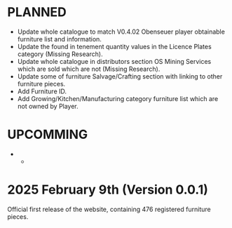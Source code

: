 # PLANNED

* Update whole catalogue to match V0.4.02 Obenseuer player obtainable furniture list and information.
* Update the found in tenement quantity values in the Licence Plates category (Missing Research).
* Update whole catalogue in distributors section OS Mining Services which are sold which are not (Missing Research).
* Update some of furniture Salvage/Crafting section with linking to other furniture pieces.
* Add Furniture ID.
* Add Growing/Kitchen/Manufacturing category furniture list which are not owned by Player.

# UPCOMMING

* -

# 2025 February 9th (Version 0.0.1)

Official first release of the website, containing 476 registered furniture pieces.

